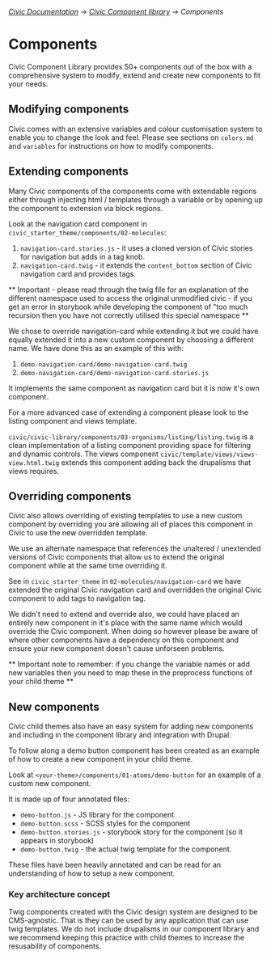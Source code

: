 _[Civic Documentation](../../README.md) &#8594; [Civic Component library](introduction.md) &#8594; Components_
# Components

Civic Component Library provides 50+ components out of the box with a comprehensive system to modify, extend and create
new components to fit your needs.

## Modifying components

Civic comes with an extensive variables and colour customisation system to enable you to change the look and feel.
Please see sections on `colors.md` and `variables` for instructions on how to modify components.

## Extending components

Many Civic components of the components come with extendable regions either through injecting html / templates through a
variable or by opening up the component to extension via block regions.

Look at the navigation card component in `civic_starter_theme/components/02-molecules`:

1. `navigation-card.stories.js` - it uses a cloned version of Civic stories for navigation but adds in a tag knob.
2. `navigation-card.twig` - it extends the `content_bottom` section of Civic navigation card and provides tags.

** Important - please read through the twig file for an explanation of the different namespace used to access the original
unmodified civic  - if you get an error in storybook while developing the component of "too much recursion then
you have not correctly utilised this special namespace **

We chose to override navigation-card while extending it but we could have equally extended it into a new custom component
by choosing a different name. We have done this as an example of this with:

1. `demo-navigation-card/demo-navigation-card.twig`
2. `demo-navigation-card/demo-navigation-card.stories.js`

It implements the same component as navigation card but it is now it's own component.

For a more advanced case of extending a component please look to the listing component and views template.

`civic/civic-library/components/03-organisms/listing/listing.twig` is a clean implementation of a listing component
providing space for filtering and dynamic controls.
The views component `civic/template/views/views-view.html.twig` extends this component adding back the
drupalisms that views requires.

## Overriding components

Civic also allows overriding of existing templates to use a new custom component by overriding you are allowing all of
places this component in Civic to use the new overridden template.

We use an alternate namespace that references the unaltered / unextended versions of Civic components that allow us
to extend the original component while at the same time overriding it.

See in `civic_starter_theme` in `02-molecules/navigation-card` we have extended the original Civic navigation card
and overridden the original Civic component to add tags to navigation tag.

We didn't need to extend and override also, we could have placed an entirely new component in it's place with the same
name which would override the Civic component. When doing so however please be aware of where other components have a
dependency on this component and ensure your new component doesn't cause unforseen problems.

** Important note to remember: if you change the variable names or add new variables then you need to map these in
the preprocess functions of your child theme **

## New components

Civic child themes also have an easy system for adding new components and including in the component library
and integration with Drupal.

To follow along a demo button component has been created as an example of how to create a new component in your child
theme.

Look at `<your-theme>/components/01-atoms/demo-button` for an example of a custom new component.

It is made up of four annotated files:
- `demo-button.js` - JS library for the component
- `demo-button.scss` - SCSS styles for the component
- `demo-button.stories.js` - storybook story for the component (so it appears in storybook)
- `demo-button.twig` - the actual twig template for the component.

These files have been heavily annotated and can be read for an understanding of how to setup a new component.


### Key architecture concept

Twig components created with the Civic design system are designed to be CMS-agnostic. That is
they can be used by any application that can use twig templates. We do not include drupalisms
in our component library and we recommend keeping this practice with child themes to increase
the resusability of components.


